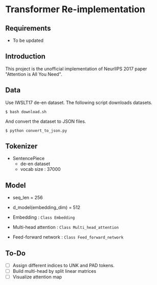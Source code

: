 # Transformer Re-implementation

## Requirements

- To be updated

## Introduction

This project is the unofficial implementation of NeurlIPS 2017 paper "Attention is All You Need".

## Data

Use IWSLT17 de-en dataset. The following script downloads datasets.

```$ bash download.sh```

And convert the dataset to JSON files.

```$ python convert_to_json.py```

## Tokenizer

- SentencePiece 
    - de-en dataset
    - vocab size : 37000

## Model

- seq_len = 256
- d_model(embedding_dim) = 512

- Embedding : ```Class Embedding```
- Multi-head attention : ```Class Multi_head_attention```
- Feed-forward network : ```Class Feed_forward_network```

## To-Do

- [ ] Assign different indices to UNK and PAD tokens.
- [ ] Build multi-head by split linear matrices
- [ ] Visualize attention map